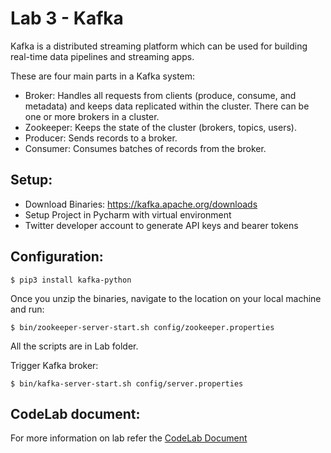 # Lab 3 - Kafka

Kafka is a distributed streaming platform which can be used for building real-time data pipelines and streaming apps.

These are four main parts in a Kafka system:

* Broker: Handles all requests from clients (produce, consume, and metadata) and keeps data replicated within the cluster. There can be one or more brokers in a cluster.  
* Zookeeper: Keeps the state of the cluster (brokers, topics, users).  
* Producer: Sends records to a broker.  
* Consumer: Consumes batches of records from the broker.  


## Setup:

- Download Binaries: https://kafka.apache.org/downloads
- Setup Project in Pycharm with virtual environment
- Twitter developer account to generate API keys and bearer tokens


## Configuration:
```
$ pip3 install kafka-python
```

Once you unzip the binaries, navigate to the location on your local machine and run:
```
$ bin/zookeeper-server-start.sh config/zookeeper.properties
```
All the scripts are in Lab folder.

Trigger Kafka broker:
```
$ bin/kafka-server-start.sh config/server.properties
```
## CodeLab document:  
For more information on lab refer the [CodeLab Document](https://codelabs-preview.appspot.com/?file_id=1elvYBfSGrvoB3NuqWbCt4qWFycmci1cyspyYzYsJp7I#0)
